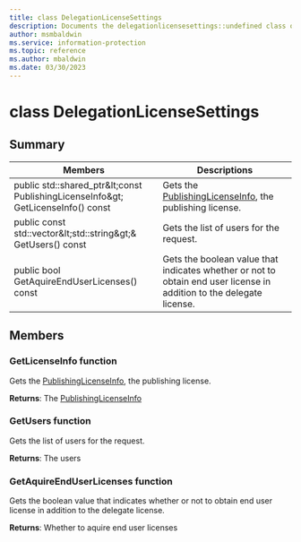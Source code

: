```yaml
---
title: class DelegationLicenseSettings 
description: Documents the delegationlicensesettings::undefined class of the Microsoft Information Protection (MIP) SDK.
author: msmbaldwin
ms.service: information-protection
ms.topic: reference
ms.author: mbaldwin
ms.date: 03/30/2023
---
```


# class DelegationLicenseSettings 
  
## Summary
 Members                        | Descriptions                                
--------------------------------|---------------------------------------------
public std::shared_ptr\&lt;const PublishingLicenseInfo\&gt; GetLicenseInfo() const  |  Gets the [PublishingLicenseInfo](undefined), the publishing license.
public const std::vector\&lt;std::string\&gt;& GetUsers() const  |  Gets the list of users for the request.
public bool GetAquireEndUserLicenses() const  |  Gets the boolean value that indicates whether or not to obtain end user license in addition to the delegate license.
  
## Members
  
### GetLicenseInfo function
Gets the [PublishingLicenseInfo](undefined), the publishing license.

  
**Returns**: The [PublishingLicenseInfo](undefined)
  
### GetUsers function
Gets the list of users for the request.

  
**Returns**: The users
  
### GetAquireEndUserLicenses function
Gets the boolean value that indicates whether or not to obtain end user license in addition to the delegate license.

  
**Returns**: Whether to aquire end user licenses